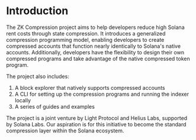 # Introduction

The ZK Compression project aims to help developers reduce high Solana rent costs through state compression. It introduces a generalized compression programming model, enabling developers to create compressed accounts that function nearly identically to Solana's native accounts. Additionally, developers have the flexibility to design their own compressed programs and take advantage of the native compressed token program.

The project also includes:

1. A block explorer that natively supports compressed accounts
2. A CLI for setting up the compression programs and running the indexer locally
3. A series of guides and examples

The project is a joint venture by Light Protocol and Helius Labs, supported by Solana Labs.  Our aspiration is for this initiative to become the standard compression layer within the Solana ecosystem.
